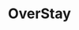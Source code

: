 ---
key: "5"
title: "OverStay"
shortDescription: "3D puzzle game."
description: ""
pageLink: "/projects/overstay"
thumbnail: "/overstay/thumbnail.png"
bannerImage: "/overstay/OverStay.png"
logoImage: "/overstay/logo.png"
demoLink: "https://vlada-morgun.itch.io/overstay"
---